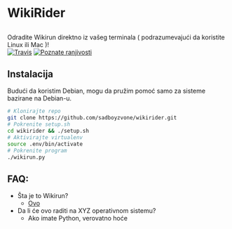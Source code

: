 # WikiRider
##
Odradite Wikirun direktno iz vašeg terminala ( podrazumevajući da koristite Linux ili Mac )!<br />
[![Travis](https://img.shields.io/travis/sadboyzvone/wikirider.svg)](https://travis-ci.org/sadboyzvone/wikirider/)
[![Poznate ranjivosti](https://snyk.io/test/github/sadboyzvone/wikirider/badge.svg)](https://snyk.io/test/github/sadboyzvone/wikirider)
## Instalacija
Budući da koristim Debian, mogu da pružim pomoć samo za sisteme bazirane na Debian-u.
```bash
# Klonirajte repo
git clone https://github.com/sadboyzvone/wikirider.git
# Pokrenite setup.sh
cd wikirider && ./setup.sh
# Aktivirajte virtualenv
source .env/bin/activate
# Pokrenite program
./wikirun.py
```
## FAQ:
* Šta je to Wikirun?
	* [Ovo](http://www.urbandictionary.com/define.php?term=Wikirun)
* Da li će ovo raditi na XYZ operativnom sistemu?
	* Ako imate Python, verovatno hoće

